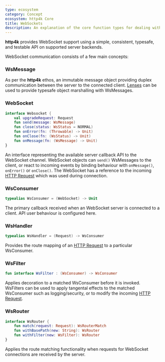```yaml
---
type: ecosystem
category: Concept
ecosystem: http4k Core
title: WebSockets
description: An explanation of the core function types for dealing with WebSockets
---
```


**http4k** provides WebSocket support using a simple, consistent, typesafe, and testable API on supported server
backends.

WebSocket communication consists of a few main concepts:

### WsMessage

As per the **http4k** ethos, an immutable message object providing duplex communication between the server to the
connected client. [Lenses](/ecosystem/http4k/concepts/lens/) can be used to provide typesafe object marshalling with WsMessages.

### WebSocket

```kotlin
interface Websocket {
    val upgradeRequest: Request
    fun send(message: WsMessage)
    fun close(status: WsStatus = NORMAL)
    fun onError(fn: (Throwable) -> Unit)
    fun onClose(fn: (WsStatus) -> Unit)
    fun onMessage(fn: (WsMessage) -> Unit)
}
```

An interface representing the available server callback API to the WebSocket channel. WebSocket objects can `send()`
WsMessages to the client, or react to incoming events by binding behaviour with `onMessage()`, `onError()` or
`onClose()`. The WebSocket has a reference to the incoming [HTTP Request](/ecosystem/http4k/concepts/http/) which was
used during connection.

### WsConsumer

```kotlin
typealias WsConsumer = (WebSocket) -> Unit
```

The primary callback received when an WebSocket server is connected to a client. API user behaviour is configured here.

### WsHandler

```kotlin
typealias WsHandler = (Request) -> WsConsumer
```

Provides the route mapping of an [HTTP Request](/ecosystem/http4k/concepts/http/) to a particular WsConsumer.

### WsFilter

```kotlin
fun interface WsFilter : (WsConsumer) -> WsConsumer
```

Applies decoration to a matched WsConsumer before it is invoked. WsFilters can be used to apply tangental effects to the
matched WsConsumer such as logging/security, or to modify the incoming [HTTP Request](/ecosystem/http4k/concepts/http/).

### WsRouter

```kotlin
interface WsRouter {
    fun match(request: Request): WsRouterMatch
    fun withBasePath(new: String): WsRouter
    fun withFilter(new: WsFilter): WsRouter
}
```

Applies the route matching functionality when requests for WebSocket connections are received by the server.
